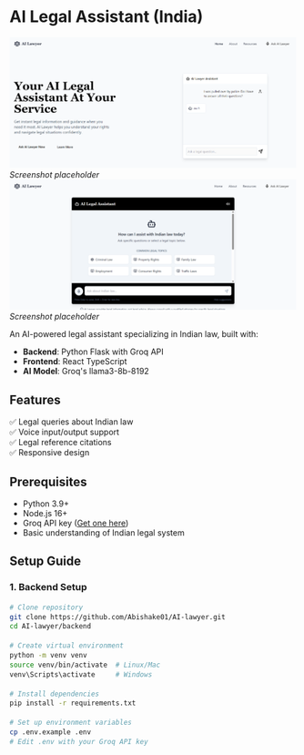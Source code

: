 # AI Legal Assistant (India)

![AI Lawyer Demo](project/Screenshot%202025-04-24%20215844.png) *Screenshot placeholder*
![AI Lawyer Demo](project/Screenshot%202025-04-24%20215859.png) *Screenshot placeholder*

An AI-powered legal assistant specializing in Indian law, built with:
- **Backend**: Python Flask with Groq API
- **Frontend**: React TypeScript
- **AI Model**: Groq's llama3-8b-8192

## Features

✅ Legal queries about Indian law  
✅ Voice input/output support  
✅ Legal reference citations  
✅ Responsive design  

## Prerequisites

- Python 3.9+
- Node.js 16+
- Groq API key ([Get one here](https://console.groq.com/))
- Basic understanding of Indian legal system

## Setup Guide

### 1. Backend Setup

```bash
# Clone repository
git clone https://github.com/Abishake01/AI-lawyer.git
cd AI-lawyer/backend

# Create virtual environment
python -m venv venv
source venv/bin/activate  # Linux/Mac
venv\Scripts\activate     # Windows

# Install dependencies
pip install -r requirements.txt

# Set up environment variables
cp .env.example .env
# Edit .env with your Groq API key